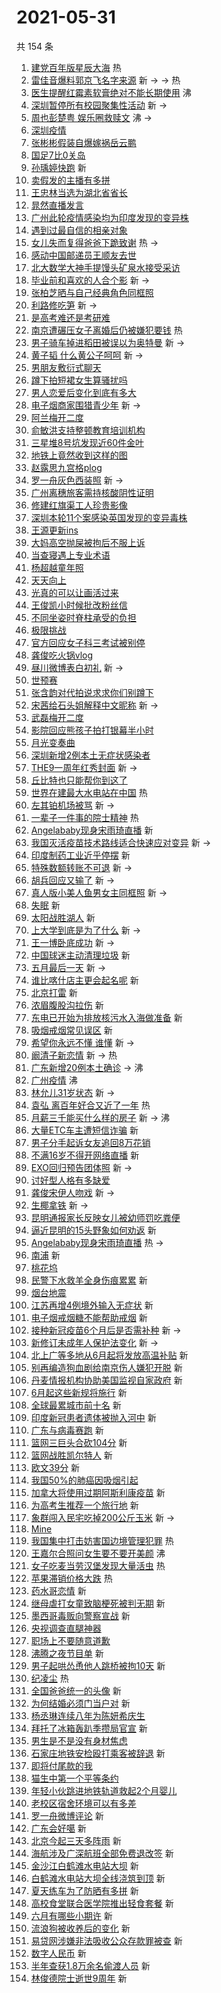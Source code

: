 # 2021-05-31

共 154 条

<!-- BEGIN -->
<!-- 最后更新时间 Mon May 31 2021 13:15:14 GMT+0800 (China Standard Time) -->

1. [建党百年版星辰大海](https://s.weibo.com//weibo?q=%23%E5%BB%BA%E5%85%9A%E7%99%BE%E5%B9%B4%E7%89%88%E6%98%9F%E8%BE%B0%E5%A4%A7%E6%B5%B7%23&Refer=new_time)
   热
2. [雷佳音爆料郭京飞名字来源](https://s.weibo.com//weibo?q=%23%E9%9B%B7%E4%BD%B3%E9%9F%B3%E7%88%86%E6%96%99%E9%83%AD%E4%BA%AC%E9%A3%9E%E5%90%8D%E5%AD%97%E6%9D%A5%E6%BA%90%23&Refer=top)
   新 -> -> 热
3. [医生提醒红霉素软膏绝对不能长期使用](https://s.weibo.com//weibo?q=%23%E5%8C%BB%E7%94%9F%E6%8F%90%E9%86%92%E7%BA%A2%E9%9C%89%E7%B4%A0%E8%BD%AF%E8%86%8F%E7%BB%9D%E5%AF%B9%E4%B8%8D%E8%83%BD%E9%95%BF%E6%9C%9F%E4%BD%BF%E7%94%A8%23&Refer=top)
   沸
4. [深圳暂停所有校园聚集性活动](https://s.weibo.com//weibo?q=%23%E6%B7%B1%E5%9C%B3%E6%9A%82%E5%81%9C%E6%89%80%E6%9C%89%E6%A0%A1%E5%9B%AD%E8%81%9A%E9%9B%86%E6%80%A7%E6%B4%BB%E5%8A%A8%23&Refer=top)
   新 ->
5. [周也彭楚粤 娱乐圈救赎文](https://s.weibo.com//weibo?q=%E5%91%A8%E4%B9%9F%E5%BD%AD%E6%A5%9A%E7%B2%A4%20%E5%A8%B1%E4%B9%90%E5%9C%88%E6%95%91%E8%B5%8E%E6%96%87&Refer=top)
   沸 ->
6. [深圳疫情](https://s.weibo.com//weibo?q=%E6%B7%B1%E5%9C%B3%E7%96%AB%E6%83%85&Refer=top)
7. [张彬彬假装自爆嫁祸岳云鹏](https://s.weibo.com//weibo?q=%23%E5%BC%A0%E5%BD%AC%E5%BD%AC%E5%81%87%E8%A3%85%E8%87%AA%E7%88%86%E5%AB%81%E7%A5%B8%E5%B2%B3%E4%BA%91%E9%B9%8F%23&Refer=top)
8. [国足7比0关岛](https://s.weibo.com//weibo?q=%E5%9B%BD%E8%B6%B37%E6%AF%940%E5%85%B3%E5%B2%9B&Refer=top)
9. [孙瑀婷快跑](https://s.weibo.com//weibo?q=%23%E5%AD%99%E7%91%80%E5%A9%B7%E5%BF%AB%E8%B7%91%23&Refer=top)
   新
10. [卖假发的主播有多拼](https://s.weibo.com//weibo?q=%23%E5%8D%96%E5%81%87%E5%8F%91%E7%9A%84%E4%B8%BB%E6%92%AD%E6%9C%89%E5%A4%9A%E6%8B%BC%23&Refer=top)
11. [王忠林当选为湖北省省长](https://s.weibo.com//weibo?q=%23%E7%8E%8B%E5%BF%A0%E6%9E%97%E5%BD%93%E9%80%89%E4%B8%BA%E6%B9%96%E5%8C%97%E7%9C%81%E7%9C%81%E9%95%BF%23&Refer=top)
12. [晁然直播发言](https://s.weibo.com//weibo?q=%23%E6%99%81%E7%84%B6%E7%9B%B4%E6%92%AD%E5%8F%91%E8%A8%80%23&Refer=top)
13. [广州此轮疫情感染均为印度发现的变异株](https://s.weibo.com//weibo?q=%23%E5%B9%BF%E5%B7%9E%E6%AD%A4%E8%BD%AE%E7%96%AB%E6%83%85%E6%84%9F%E6%9F%93%E5%9D%87%E4%B8%BA%E5%8D%B0%E5%BA%A6%E5%8F%91%E7%8E%B0%E7%9A%84%E5%8F%98%E5%BC%82%E6%A0%AA%23&Refer=top)
14. [遇到过最自信的相亲对象](https://s.weibo.com//weibo?q=%23%E9%81%87%E5%88%B0%E8%BF%87%E6%9C%80%E8%87%AA%E4%BF%A1%E7%9A%84%E7%9B%B8%E4%BA%B2%E5%AF%B9%E8%B1%A1%23&Refer=top)
15. [女儿失而复得爸爸下跪致谢](https://s.weibo.com//weibo?q=%23%E5%A5%B3%E5%84%BF%E5%A4%B1%E8%80%8C%E5%A4%8D%E5%BE%97%E7%88%B8%E7%88%B8%E4%B8%8B%E8%B7%AA%E8%87%B4%E8%B0%A2%23&Refer=top)
    热 ->
16. [感动中国邮递员王顺友去世](https://s.weibo.com//weibo?q=%23%E6%84%9F%E5%8A%A8%E4%B8%AD%E5%9B%BD%E9%82%AE%E9%80%92%E5%91%98%E7%8E%8B%E9%A1%BA%E5%8F%8B%E5%8E%BB%E4%B8%96%23&Refer=top)
17. [北大数学大神手提馒头矿泉水接受采访](https://s.weibo.com//weibo?q=%23%E5%8C%97%E5%A4%A7%E6%95%B0%E5%AD%A6%E5%A4%A7%E7%A5%9E%E6%89%8B%E6%8F%90%E9%A6%92%E5%A4%B4%E7%9F%BF%E6%B3%89%E6%B0%B4%E6%8E%A5%E5%8F%97%E9%87%87%E8%AE%BF%23&Refer=top)
18. [毕业前和喜欢的人合个影](https://s.weibo.com//weibo?q=%23%E6%AF%95%E4%B8%9A%E5%89%8D%E5%92%8C%E5%96%9C%E6%AC%A2%E7%9A%84%E4%BA%BA%E5%90%88%E4%B8%AA%E5%BD%B1%23&Refer=top)
    新 ->
19. [张柏芝晒与自己经典角色同框照](https://s.weibo.com//weibo?q=%23%E5%BC%A0%E6%9F%8F%E8%8A%9D%E6%99%92%E4%B8%8E%E8%87%AA%E5%B7%B1%E7%BB%8F%E5%85%B8%E8%A7%92%E8%89%B2%E5%90%8C%E6%A1%86%E7%85%A7%23&Refer=top)
20. [利路修吃笋](https://s.weibo.com//weibo?q=%23%E5%88%A9%E8%B7%AF%E4%BF%AE%E5%90%83%E7%AC%8B%23&Refer=top)
    新 ->
21. [是高考难还是考研难](https://s.weibo.com//weibo?q=%23%E6%98%AF%E9%AB%98%E8%80%83%E9%9A%BE%E8%BF%98%E6%98%AF%E8%80%83%E7%A0%94%E9%9A%BE%23&Refer=top)
22. [南京遭碾压女子离婚后仍被嫌犯要钱](https://s.weibo.com//weibo?q=%23%E5%8D%97%E4%BA%AC%E9%81%AD%E7%A2%BE%E5%8E%8B%E5%A5%B3%E5%AD%90%E7%A6%BB%E5%A9%9A%E5%90%8E%E4%BB%8D%E8%A2%AB%E5%AB%8C%E7%8A%AF%E8%A6%81%E9%92%B1%23&Refer=top)
    热
23. [男子骑车掉进稻田被误以为奥特曼](https://s.weibo.com//weibo?q=%23%E7%94%B7%E5%AD%90%E9%AA%91%E8%BD%A6%E6%8E%89%E8%BF%9B%E7%A8%BB%E7%94%B0%E8%A2%AB%E8%AF%AF%E4%BB%A5%E4%B8%BA%E5%A5%A5%E7%89%B9%E6%9B%BC%23&Refer=top)
    新 ->
24. [黄子韬 什么黄公子呵呵](https://s.weibo.com//weibo?q=%E9%BB%84%E5%AD%90%E9%9F%AC%20%E4%BB%80%E4%B9%88%E9%BB%84%E5%85%AC%E5%AD%90%E5%91%B5%E5%91%B5&Refer=top)
    新 ->
25. [男朋友敷衍式聊天](https://s.weibo.com//weibo?q=%23%E7%94%B7%E6%9C%8B%E5%8F%8B%E6%95%B7%E8%A1%8D%E5%BC%8F%E8%81%8A%E5%A4%A9%23&Refer=top)
26. [蹲下拍短裙女生算骚扰吗](https://s.weibo.com//weibo?q=%23%E8%B9%B2%E4%B8%8B%E6%8B%8D%E7%9F%AD%E8%A3%99%E5%A5%B3%E7%94%9F%E7%AE%97%E9%AA%9A%E6%89%B0%E5%90%97%23&Refer=top)
27. [男人恋爱后变化到底有多大](https://s.weibo.com//weibo?q=%23%E7%94%B7%E4%BA%BA%E6%81%8B%E7%88%B1%E5%90%8E%E5%8F%98%E5%8C%96%E5%88%B0%E5%BA%95%E6%9C%89%E5%A4%9A%E5%A4%A7%23&Refer=top)
28. [电子烟商家围猎青少年](https://s.weibo.com//weibo?q=%23%E7%94%B5%E5%AD%90%E7%83%9F%E5%95%86%E5%AE%B6%E5%9B%B4%E7%8C%8E%E9%9D%92%E5%B0%91%E5%B9%B4%23&Refer=top)
    新 ->
29. [阿兰梅开二度](https://s.weibo.com//weibo?q=%23%E9%98%BF%E5%85%B0%E6%A2%85%E5%BC%80%E4%BA%8C%E5%BA%A6%23&Refer=top)
30. [俞敏洪支持整顿教育培训机构](https://s.weibo.com//weibo?q=%23%E4%BF%9E%E6%95%8F%E6%B4%AA%E6%94%AF%E6%8C%81%E6%95%B4%E9%A1%BF%E6%95%99%E8%82%B2%E5%9F%B9%E8%AE%AD%E6%9C%BA%E6%9E%84%23&Refer=top)
31. [三星堆8号坑发现近60件金叶](https://s.weibo.com//weibo?q=%23%E4%B8%89%E6%98%9F%E5%A0%868%E5%8F%B7%E5%9D%91%E5%8F%91%E7%8E%B0%E8%BF%9160%E4%BB%B6%E9%87%91%E5%8F%B6%23&Refer=top)
32. [地铁上竟然收到这样的图](https://s.weibo.com//weibo?q=%23%E5%9C%B0%E9%93%81%E4%B8%8A%E7%AB%9F%E7%84%B6%E6%94%B6%E5%88%B0%E8%BF%99%E6%A0%B7%E7%9A%84%E5%9B%BE%23&Refer=top)
33. [赵露思九宫格plog](https://s.weibo.com//weibo?q=%23%E8%B5%B5%E9%9C%B2%E6%80%9D%E4%B9%9D%E5%AE%AB%E6%A0%BCplog%23&Refer=top)
34. [罗一舟灰色西装照](https://s.weibo.com//weibo?q=%23%E7%BD%97%E4%B8%80%E8%88%9F%E7%81%B0%E8%89%B2%E8%A5%BF%E8%A3%85%E7%85%A7%23&Refer=top)
    新 ->
35. [广州离穗旅客需持核酸阴性证明](https://s.weibo.com//weibo?q=%23%E5%B9%BF%E5%B7%9E%E7%A6%BB%E7%A9%97%E6%97%85%E5%AE%A2%E9%9C%80%E6%8C%81%E6%A0%B8%E9%85%B8%E9%98%B4%E6%80%A7%E8%AF%81%E6%98%8E%23&Refer=top)
36. [修建红旗渠工人珍贵影像](https://s.weibo.com//weibo?q=%23%E4%BF%AE%E5%BB%BA%E7%BA%A2%E6%97%97%E6%B8%A0%E5%B7%A5%E4%BA%BA%E7%8F%8D%E8%B4%B5%E5%BD%B1%E5%83%8F%23&Refer=top)
37. [深圳本轮11个案感染英国发现的变异毒株](https://s.weibo.com//weibo?q=%23%E6%B7%B1%E5%9C%B3%E6%9C%AC%E8%BD%AE11%E4%B8%AA%E6%A1%88%E6%84%9F%E6%9F%93%E8%8B%B1%E5%9B%BD%E5%8F%91%E7%8E%B0%E7%9A%84%E5%8F%98%E5%BC%82%E6%AF%92%E6%A0%AA%23&Refer=top)
38. [王源更新ins](https://s.weibo.com//weibo?q=%23%E7%8E%8B%E6%BA%90%E6%9B%B4%E6%96%B0ins%23&Refer=top)
39. [大妈高空抛屎被拘后不服上诉](https://s.weibo.com//weibo?q=%23%E5%A4%A7%E5%A6%88%E9%AB%98%E7%A9%BA%E6%8A%9B%E5%B1%8E%E8%A2%AB%E6%8B%98%E5%90%8E%E4%B8%8D%E6%9C%8D%E4%B8%8A%E8%AF%89%23&Refer=top)
40. [当查寝遇上专业术语](https://s.weibo.com//weibo?q=%23%E5%BD%93%E6%9F%A5%E5%AF%9D%E9%81%87%E4%B8%8A%E4%B8%93%E4%B8%9A%E6%9C%AF%E8%AF%AD%23&Refer=top)
41. [杨超越童年照](https://s.weibo.com//weibo?q=%23%E6%9D%A8%E8%B6%85%E8%B6%8A%E7%AB%A5%E5%B9%B4%E7%85%A7%23&Refer=top)
42. [天天向上](https://s.weibo.com//weibo?q=%E5%A4%A9%E5%A4%A9%E5%90%91%E4%B8%8A&Refer=top)
43. [光真的可以让画活过来](https://s.weibo.com//weibo?q=%23%E5%85%89%E7%9C%9F%E7%9A%84%E5%8F%AF%E4%BB%A5%E8%AE%A9%E7%94%BB%E6%B4%BB%E8%BF%87%E6%9D%A5%23&Refer=top)
44. [王俊凯小时候批改粉丝信](https://s.weibo.com//weibo?q=%23%E7%8E%8B%E4%BF%8A%E5%87%AF%E5%B0%8F%E6%97%B6%E5%80%99%E6%89%B9%E6%94%B9%E7%B2%89%E4%B8%9D%E4%BF%A1%23&Refer=top)
45. [不同坐姿时脊柱承受的负担](https://s.weibo.com//weibo?q=%23%E4%B8%8D%E5%90%8C%E5%9D%90%E5%A7%BF%E6%97%B6%E8%84%8A%E6%9F%B1%E6%89%BF%E5%8F%97%E7%9A%84%E8%B4%9F%E6%8B%85%23&Refer=top)
46. [极限挑战](https://s.weibo.com//weibo?q=%E6%9E%81%E9%99%90%E6%8C%91%E6%88%98&Refer=top)
47. [官方回应女子科三考试被别停](https://s.weibo.com//weibo?q=%23%E5%AE%98%E6%96%B9%E5%9B%9E%E5%BA%94%E5%A5%B3%E5%AD%90%E7%A7%91%E4%B8%89%E8%80%83%E8%AF%95%E8%A2%AB%E5%88%AB%E5%81%9C%23&Refer=top)
48. [龚俊吃火锅vlog](https://s.weibo.com//weibo?q=%23%E9%BE%9A%E4%BF%8A%E5%90%83%E7%81%AB%E9%94%85vlog%23&Refer=top)
49. [昼川微博表白初礼](https://s.weibo.com//weibo?q=%23%E6%98%BC%E5%B7%9D%E5%BE%AE%E5%8D%9A%E8%A1%A8%E7%99%BD%E5%88%9D%E7%A4%BC%23&Refer=top)
    新 ->
50. [世预赛](https://s.weibo.com//weibo?q=%E4%B8%96%E9%A2%84%E8%B5%9B&Refer=top)
51. [张含韵对代拍说求求你们别蹲下](https://s.weibo.com//weibo?q=%23%E5%BC%A0%E5%90%AB%E9%9F%B5%E5%AF%B9%E4%BB%A3%E6%8B%8D%E8%AF%B4%E6%B1%82%E6%B1%82%E4%BD%A0%E4%BB%AC%E5%88%AB%E8%B9%B2%E4%B8%8B%23&Refer=top)
52. [宋茜给石头姐解释中文昵称](https://s.weibo.com//weibo?q=%23%E5%AE%8B%E8%8C%9C%E7%BB%99%E7%9F%B3%E5%A4%B4%E5%A7%90%E8%A7%A3%E9%87%8A%E4%B8%AD%E6%96%87%E6%98%B5%E7%A7%B0%23&Refer=top)
    新 ->
53. [武磊梅开二度](https://s.weibo.com//weibo?q=%23%E6%AD%A6%E7%A3%8A%E6%A2%85%E5%BC%80%E4%BA%8C%E5%BA%A6%23&Refer=top)
54. [影院回应熊孩子拍打银幕半小时](https://s.weibo.com//weibo?q=%23%E5%BD%B1%E9%99%A2%E5%9B%9E%E5%BA%94%E7%86%8A%E5%AD%A9%E5%AD%90%E6%8B%8D%E6%89%93%E9%93%B6%E5%B9%95%E5%8D%8A%E5%B0%8F%E6%97%B6%23&Refer=top)
55. [月光变奏曲](https://s.weibo.com//weibo?q=%E6%9C%88%E5%85%89%E5%8F%98%E5%A5%8F%E6%9B%B2&Refer=top)
56. [深圳新增2例本土无症状感染者](https://s.weibo.com//weibo?q=%23%E6%B7%B1%E5%9C%B3%E6%96%B0%E5%A2%9E2%E4%BE%8B%E6%9C%AC%E5%9C%9F%E6%97%A0%E7%97%87%E7%8A%B6%E6%84%9F%E6%9F%93%E8%80%85%23&Refer=top)
57. [THE9一周年红秀封面](https://s.weibo.com//weibo?q=%23THE9%E4%B8%80%E5%91%A8%E5%B9%B4%E7%BA%A2%E7%A7%80%E5%B0%81%E9%9D%A2%23&Refer=top)
    新 ->
58. [丘比特也只能帮你到这了](https://s.weibo.com//weibo?q=%23%E4%B8%98%E6%AF%94%E7%89%B9%E4%B9%9F%E5%8F%AA%E8%83%BD%E5%B8%AE%E4%BD%A0%E5%88%B0%E8%BF%99%E4%BA%86%23&Refer=top)
59. [世界在建最大水电站在中国](https://s.weibo.com//weibo?q=%23%E4%B8%96%E7%95%8C%E5%9C%A8%E5%BB%BA%E6%9C%80%E5%A4%A7%E6%B0%B4%E7%94%B5%E7%AB%99%E5%9C%A8%E4%B8%AD%E5%9B%BD%23&Refer=new_time)
    热
60. [左其铂机场被骂](https://s.weibo.com//weibo?q=%23%E5%B7%A6%E5%85%B6%E9%93%82%E6%9C%BA%E5%9C%BA%E8%A2%AB%E9%AA%82%23&Refer=top)
    新 ->
61. [一辈子一件事的院士精神](https://s.weibo.com//weibo?q=%23%E4%B8%80%E8%BE%88%E5%AD%90%E4%B8%80%E4%BB%B6%E4%BA%8B%E7%9A%84%E9%99%A2%E5%A3%AB%E7%B2%BE%E7%A5%9E%23&Refer=new_time)
    热
62. [Angelababy现身宋雨琦直播](https://s.weibo.com//weibo?q=Angelababy%E7%8E%B0%E8%BA%AB%E5%AE%8B%E9%9B%A8%E7%90%A6%E7%9B%B4%E6%92%AD&Refer=top)
    新
63. [我国灭活疫苗技术路线适合快速应对变异](https://s.weibo.com//weibo?q=%23%E6%88%91%E5%9B%BD%E7%81%AD%E6%B4%BB%E7%96%AB%E8%8B%97%E6%8A%80%E6%9C%AF%E8%B7%AF%E7%BA%BF%E9%80%82%E5%90%88%E5%BF%AB%E9%80%9F%E5%BA%94%E5%AF%B9%E5%8F%98%E5%BC%82%23&Refer=top)
    新 ->
64. [印度制药工业近乎停摆](https://s.weibo.com//weibo?q=%23%E5%8D%B0%E5%BA%A6%E5%88%B6%E8%8D%AF%E5%B7%A5%E4%B8%9A%E8%BF%91%E4%B9%8E%E5%81%9C%E6%91%86%23&Refer=top)
    新
65. [特殊数额转账不可退](https://s.weibo.com//weibo?q=%23%E7%89%B9%E6%AE%8A%E6%95%B0%E9%A2%9D%E8%BD%AC%E8%B4%A6%E4%B8%8D%E5%8F%AF%E9%80%80%23&Refer=top)
    新 ->
66. [胡兵回应又输了](https://s.weibo.com//weibo?q=%23%E8%83%A1%E5%85%B5%E5%9B%9E%E5%BA%94%E5%8F%88%E8%BE%93%E4%BA%86%23&Refer=top)
    新 ->
67. [真人版小美人鱼男女主同框照](https://s.weibo.com//weibo?q=%23%E7%9C%9F%E4%BA%BA%E7%89%88%E5%B0%8F%E7%BE%8E%E4%BA%BA%E9%B1%BC%E7%94%B7%E5%A5%B3%E4%B8%BB%E5%90%8C%E6%A1%86%E7%85%A7%23&Refer=top)
    新 ->
68. [失眠](https://s.weibo.com//weibo?q=%E5%A4%B1%E7%9C%A0&Refer=top) 新
69. [太阳战胜湖人](https://s.weibo.com//weibo?q=%23%E5%A4%AA%E9%98%B3%E6%88%98%E8%83%9C%E6%B9%96%E4%BA%BA%23&Refer=top)
    新
70. [上大学到底是为了什么](https://s.weibo.com//weibo?q=%23%E4%B8%8A%E5%A4%A7%E5%AD%A6%E5%88%B0%E5%BA%95%E6%98%AF%E4%B8%BA%E4%BA%86%E4%BB%80%E4%B9%88%23&Refer=top)
    新 ->
71. [王一博卧底成功](https://s.weibo.com//weibo?q=%23%E7%8E%8B%E4%B8%80%E5%8D%9A%E5%8D%A7%E5%BA%95%E6%88%90%E5%8A%9F%23&Refer=top)
    新 ->
72. [中国球迷主动清理垃圾](https://s.weibo.com//weibo?q=%23%E4%B8%AD%E5%9B%BD%E7%90%83%E8%BF%B7%E4%B8%BB%E5%8A%A8%E6%B8%85%E7%90%86%E5%9E%83%E5%9C%BE%23&Refer=top)
    新
73. [五月最后一天](https://s.weibo.com//weibo?q=%E4%BA%94%E6%9C%88%E6%9C%80%E5%90%8E%E4%B8%80%E5%A4%A9&Refer=top)
    新 ->
74. [谁比喀什店主更会起名呢](https://s.weibo.com//weibo?q=%23%E8%B0%81%E6%AF%94%E5%96%80%E4%BB%80%E5%BA%97%E4%B8%BB%E6%9B%B4%E4%BC%9A%E8%B5%B7%E5%90%8D%E5%91%A2%23&Refer=top)
    新
75. [北京打雷](https://s.weibo.com//weibo?q=%E5%8C%97%E4%BA%AC%E6%89%93%E9%9B%B7&Refer=top)
    新
76. [浓眉腹股沟拉伤](https://s.weibo.com//weibo?q=%23%E6%B5%93%E7%9C%89%E8%85%B9%E8%82%A1%E6%B2%9F%E6%8B%89%E4%BC%A4%23&Refer=top)
    新
77. [东电已开始为排放核污水入海做准备](https://s.weibo.com//weibo?q=%23%E4%B8%9C%E7%94%B5%E5%B7%B2%E5%BC%80%E5%A7%8B%E4%B8%BA%E6%8E%92%E6%94%BE%E6%A0%B8%E6%B1%A1%E6%B0%B4%E5%85%A5%E6%B5%B7%E5%81%9A%E5%87%86%E5%A4%87%23&Refer=top)
    新
78. [吸烟戒烟常见误区](https://s.weibo.com//weibo?q=%23%E5%90%B8%E7%83%9F%E6%88%92%E7%83%9F%E5%B8%B8%E8%A7%81%E8%AF%AF%E5%8C%BA%23&Refer=top)
    新
79. [希望你永远不懂 谁懂](https://s.weibo.com//weibo?q=%E5%B8%8C%E6%9C%9B%E4%BD%A0%E6%B0%B8%E8%BF%9C%E4%B8%8D%E6%87%82%20%E8%B0%81%E6%87%82&Refer=top)
    新 ->
80. [阚清子新恋情](https://s.weibo.com//weibo?q=%23%E9%98%9A%E6%B8%85%E5%AD%90%E6%96%B0%E6%81%8B%E6%83%85%23&Refer=top)
    新 -> 热
81. [广东新增20例本土确诊](https://s.weibo.com//weibo?q=%23%E5%B9%BF%E4%B8%9C%E6%96%B0%E5%A2%9E20%E4%BE%8B%E6%9C%AC%E5%9C%9F%E7%A1%AE%E8%AF%8A%23&Refer=top)
    -> 沸
82. [广州疫情](https://s.weibo.com//weibo?q=%23%E5%B9%BF%E5%B7%9E%E7%96%AB%E6%83%85%23&Refer=top)
    沸
83. [林允儿31岁状态](https://s.weibo.com//weibo?q=%23%E6%9E%97%E5%85%81%E5%84%BF31%E5%B2%81%E7%8A%B6%E6%80%81%23&Refer=top)
    新 ->
84. [袁弘 离百年好合又近了一年](https://s.weibo.com//weibo?q=%E8%A2%81%E5%BC%98%20%E7%A6%BB%E7%99%BE%E5%B9%B4%E5%A5%BD%E5%90%88%E5%8F%88%E8%BF%91%E4%BA%86%E4%B8%80%E5%B9%B4&Refer=top)
    热
85. [月薪三千能买什么样的房子](https://s.weibo.com//weibo?q=%23%E6%9C%88%E8%96%AA%E4%B8%89%E5%8D%83%E8%83%BD%E4%B9%B0%E4%BB%80%E4%B9%88%E6%A0%B7%E7%9A%84%E6%88%BF%E5%AD%90%23&Refer=top)
    新 -> 沸
86. [大量ETC车主遭短信诈骗](https://s.weibo.com//weibo?q=%23%E5%A4%A7%E9%87%8FETC%E8%BD%A6%E4%B8%BB%E9%81%AD%E7%9F%AD%E4%BF%A1%E8%AF%88%E9%AA%97%23&Refer=top)
    新
87. [男子分手起诉女友追回8万花销](https://s.weibo.com//weibo?q=%23%E7%94%B7%E5%AD%90%E5%88%86%E6%89%8B%E8%B5%B7%E8%AF%89%E5%A5%B3%E5%8F%8B%E8%BF%BD%E5%9B%9E8%E4%B8%87%E8%8A%B1%E9%94%80%23&Refer=top)
88. [不满16岁不得开网络直播](https://s.weibo.com//weibo?q=%23%E4%B8%8D%E6%BB%A116%E5%B2%81%E4%B8%8D%E5%BE%97%E5%BC%80%E7%BD%91%E7%BB%9C%E7%9B%B4%E6%92%AD%23&Refer=top)
    新
89. [EXO回归预告团体照](https://s.weibo.com//weibo?q=%23EXO%E5%9B%9E%E5%BD%92%E9%A2%84%E5%91%8A%E5%9B%A2%E4%BD%93%E7%85%A7%23&Refer=top)
    新 ->
90. [讨好型人格有多缺爱](https://s.weibo.com//weibo?q=%23%E8%AE%A8%E5%A5%BD%E5%9E%8B%E4%BA%BA%E6%A0%BC%E6%9C%89%E5%A4%9A%E7%BC%BA%E7%88%B1%23&Refer=top)
91. [龚俊宋伊人吻戏](https://s.weibo.com//weibo?q=%23%E9%BE%9A%E4%BF%8A%E5%AE%8B%E4%BC%8A%E4%BA%BA%E5%90%BB%E6%88%8F%23&Refer=top)
    新 ->
92. [生椰拿铁](https://s.weibo.com//weibo?q=%E7%94%9F%E6%A4%B0%E6%8B%BF%E9%93%81&Refer=top)
    新 ->
93. [昆明通报家长反映女儿被幼师罚吃粪便](https://s.weibo.com//weibo?q=%23%E6%98%86%E6%98%8E%E9%80%9A%E6%8A%A5%E5%AE%B6%E9%95%BF%E5%8F%8D%E6%98%A0%E5%A5%B3%E5%84%BF%E8%A2%AB%E5%B9%BC%E5%B8%88%E7%BD%9A%E5%90%83%E7%B2%AA%E4%BE%BF%23&Refer=top)
94. [逼近昆明的15头野象如何劝返](https://s.weibo.com//weibo?q=%23%E9%80%BC%E8%BF%91%E6%98%86%E6%98%8E%E7%9A%8415%E5%A4%B4%E9%87%8E%E8%B1%A1%E5%A6%82%E4%BD%95%E5%8A%9D%E8%BF%94%23&Refer=top)
    新
95. [Angelababy现身宋雨琦直播](https://s.weibo.com//weibo?q=%23Angelababy%E7%8E%B0%E8%BA%AB%E5%AE%8B%E9%9B%A8%E7%90%A6%E7%9B%B4%E6%92%AD%23&Refer=top)
    热 ->
96. [南浦](https://s.weibo.com//weibo?q=%E5%8D%97%E6%B5%A6&Refer=top) 新
97. [桃花坞](https://s.weibo.com//weibo?q=%E6%A1%83%E8%8A%B1%E5%9D%9E&Refer=top)
98. [民警下水救羊全身伤痕累累](https://s.weibo.com//weibo?q=%23%E6%B0%91%E8%AD%A6%E4%B8%8B%E6%B0%B4%E6%95%91%E7%BE%8A%E5%85%A8%E8%BA%AB%E4%BC%A4%E7%97%95%E7%B4%AF%E7%B4%AF%23&Refer=top)
    新
99. [烟台地震](https://s.weibo.com//weibo?q=%E7%83%9F%E5%8F%B0%E5%9C%B0%E9%9C%87&Refer=top)
100. [江苏再增4例境外输入无症状](https://s.weibo.com//weibo?q=%23%E6%B1%9F%E8%8B%8F%E5%86%8D%E5%A2%9E4%E4%BE%8B%E5%A2%83%E5%A4%96%E8%BE%93%E5%85%A5%E6%97%A0%E7%97%87%E7%8A%B6%23&Refer=top)
     新
101. [电子烟戒烟糖不能帮助戒烟](https://s.weibo.com//weibo?q=%23%E7%94%B5%E5%AD%90%E7%83%9F%E6%88%92%E7%83%9F%E7%B3%96%E4%B8%8D%E8%83%BD%E5%B8%AE%E5%8A%A9%E6%88%92%E7%83%9F%23&Refer=top)
     新
102. [接种新冠疫苗6个月后是否需补种](https://s.weibo.com//weibo?q=%23%E6%8E%A5%E7%A7%8D%E6%96%B0%E5%86%A0%E7%96%AB%E8%8B%976%E4%B8%AA%E6%9C%88%E5%90%8E%E6%98%AF%E5%90%A6%E9%9C%80%E8%A1%A5%E7%A7%8D%23&Refer=top)
     新 ->
103. [新修订未成年人保护法变化](https://s.weibo.com//weibo?q=%23%E6%96%B0%E4%BF%AE%E8%AE%A2%E6%9C%AA%E6%88%90%E5%B9%B4%E4%BA%BA%E4%BF%9D%E6%8A%A4%E6%B3%95%E5%8F%98%E5%8C%96%23&Refer=top)
     新 ->
104. [北上广等多地从6月起将发放高温补贴](https://s.weibo.com//weibo?q=%23%E5%8C%97%E4%B8%8A%E5%B9%BF%E7%AD%89%E5%A4%9A%E5%9C%B0%E4%BB%8E6%E6%9C%88%E8%B5%B7%E5%B0%86%E5%8F%91%E6%94%BE%E9%AB%98%E6%B8%A9%E8%A1%A5%E8%B4%B4%23&Refer=top)
     新
105. [别再编造狗血剧给南京伤人嫌犯开脱](https://s.weibo.com//weibo?q=%23%E5%88%AB%E5%86%8D%E7%BC%96%E9%80%A0%E7%8B%97%E8%A1%80%E5%89%A7%E7%BB%99%E5%8D%97%E4%BA%AC%E4%BC%A4%E4%BA%BA%E5%AB%8C%E7%8A%AF%E5%BC%80%E8%84%B1%23&Refer=top)
     新
106. [丹麦情报机构协助美国监视自家政府](https://s.weibo.com//weibo?q=%23%E4%B8%B9%E9%BA%A6%E6%83%85%E6%8A%A5%E6%9C%BA%E6%9E%84%E5%8D%8F%E5%8A%A9%E7%BE%8E%E5%9B%BD%E7%9B%91%E8%A7%86%E8%87%AA%E5%AE%B6%E6%94%BF%E5%BA%9C%23&Refer=top)
     新
107. [6月起这些新规将施行](https://s.weibo.com//weibo?q=%236%E6%9C%88%E8%B5%B7%E8%BF%99%E4%BA%9B%E6%96%B0%E8%A7%84%E5%B0%86%E6%96%BD%E8%A1%8C%23&Refer=top)
     新
108. [全球最累城市前十名](https://s.weibo.com//weibo?q=%23%E5%85%A8%E7%90%83%E6%9C%80%E7%B4%AF%E5%9F%8E%E5%B8%82%E5%89%8D%E5%8D%81%E5%90%8D%23&Refer=top)
     新
109. [印度新冠患者遗体被抛入河中](https://s.weibo.com//weibo?q=%23%E5%8D%B0%E5%BA%A6%E6%96%B0%E5%86%A0%E6%82%A3%E8%80%85%E9%81%97%E4%BD%93%E8%A2%AB%E6%8A%9B%E5%85%A5%E6%B2%B3%E4%B8%AD%23&Refer=top)
     新
110. [广东与病毒赛跑](https://s.weibo.com//weibo?q=%23%E5%B9%BF%E4%B8%9C%E4%B8%8E%E7%97%85%E6%AF%92%E8%B5%9B%E8%B7%91%23&Refer=top)
     新
111. [篮网三巨头合砍104分](https://s.weibo.com//weibo?q=%23%E7%AF%AE%E7%BD%91%E4%B8%89%E5%B7%A8%E5%A4%B4%E5%90%88%E7%A0%8D104%E5%88%86%23&Refer=top)
     新
112. [篮网战胜凯尔特人](https://s.weibo.com//weibo?q=%23%E7%AF%AE%E7%BD%91%E6%88%98%E8%83%9C%E5%87%AF%E5%B0%94%E7%89%B9%E4%BA%BA%23&Refer=top)
     新
113. [欧文39分](https://s.weibo.com//weibo?q=%E6%AC%A7%E6%96%8739%E5%88%86&Refer=top)
     新
114. [我国50%的肺癌因吸烟引起](https://s.weibo.com//weibo?q=%23%E6%88%91%E5%9B%BD50%25%E7%9A%84%E8%82%BA%E7%99%8C%E5%9B%A0%E5%90%B8%E7%83%9F%E5%BC%95%E8%B5%B7%23&Refer=top)
115. [加拿大将使用过期阿斯利康疫苗](https://s.weibo.com//weibo?q=%23%E5%8A%A0%E6%8B%BF%E5%A4%A7%E5%B0%86%E4%BD%BF%E7%94%A8%E8%BF%87%E6%9C%9F%E9%98%BF%E6%96%AF%E5%88%A9%E5%BA%B7%E7%96%AB%E8%8B%97%23&Refer=top)
     新
116. [为高考生推荐一个旅行地](https://s.weibo.com//weibo?q=%23%E4%B8%BA%E9%AB%98%E8%80%83%E7%94%9F%E6%8E%A8%E8%8D%90%E4%B8%80%E4%B8%AA%E6%97%85%E8%A1%8C%E5%9C%B0%23&Refer=top)
     新
117. [象群闯入民宅吃掉200公斤玉米](https://s.weibo.com//weibo?q=%23%E8%B1%A1%E7%BE%A4%E9%97%AF%E5%85%A5%E6%B0%91%E5%AE%85%E5%90%83%E6%8E%89200%E5%85%AC%E6%96%A4%E7%8E%89%E7%B1%B3%23&Refer=top)
     新 ->
118. [Mine](https://s.weibo.com//weibo?q=%23Mine%23&Refer=top)
119. [我国集中打击妨害国边境管理犯罪](https://s.weibo.com//weibo?q=%23%E6%88%91%E5%9B%BD%E9%9B%86%E4%B8%AD%E6%89%93%E5%87%BB%E5%A6%A8%E5%AE%B3%E5%9B%BD%E8%BE%B9%E5%A2%83%E7%AE%A1%E7%90%86%E7%8A%AF%E7%BD%AA%23&Refer=new_time)
     热
120. [王嘉尔合照问女生要不要开美颜](https://s.weibo.com//weibo?q=%23%E7%8E%8B%E5%98%89%E5%B0%94%E5%90%88%E7%85%A7%E9%97%AE%E5%A5%B3%E7%94%9F%E8%A6%81%E4%B8%8D%E8%A6%81%E5%BC%80%E7%BE%8E%E9%A2%9C%23&Refer=top)
     沸
121. [女子吃麦当劳汉堡发现大量活虫](https://s.weibo.com//weibo?q=%23%E5%A5%B3%E5%AD%90%E5%90%83%E9%BA%A6%E5%BD%93%E5%8A%B3%E6%B1%89%E5%A0%A1%E5%8F%91%E7%8E%B0%E5%A4%A7%E9%87%8F%E6%B4%BB%E8%99%AB%23&Refer=top)
     热
122. [苹果滞销价格大跌](https://s.weibo.com//weibo?q=%23%E8%8B%B9%E6%9E%9C%E6%BB%9E%E9%94%80%E4%BB%B7%E6%A0%BC%E5%A4%A7%E8%B7%8C%23&Refer=top)
     热
123. [药水哥恋情](https://s.weibo.com//weibo?q=%23%E8%8D%AF%E6%B0%B4%E5%93%A5%E6%81%8B%E6%83%85%23&Refer=top)
     新
124. [继母虐打女童致脑梗死被判无期](https://s.weibo.com//weibo?q=%23%E7%BB%A7%E6%AF%8D%E8%99%90%E6%89%93%E5%A5%B3%E7%AB%A5%E8%87%B4%E8%84%91%E6%A2%97%E6%AD%BB%E8%A2%AB%E5%88%A4%E6%97%A0%E6%9C%9F%23&Refer=top)
     新
125. [墨西哥毒贩向警察宣战](https://s.weibo.com//weibo?q=%23%E5%A2%A8%E8%A5%BF%E5%93%A5%E6%AF%92%E8%B4%A9%E5%90%91%E8%AD%A6%E5%AF%9F%E5%AE%A3%E6%88%98%23&Refer=top)
     新
126. [央视调查直腿神器](https://s.weibo.com//weibo?q=%23%E5%A4%AE%E8%A7%86%E8%B0%83%E6%9F%A5%E7%9B%B4%E8%85%BF%E7%A5%9E%E5%99%A8%23&Refer=top)
127. [职场上不要随意道歉](https://s.weibo.com//weibo?q=%23%E8%81%8C%E5%9C%BA%E4%B8%8A%E4%B8%8D%E8%A6%81%E9%9A%8F%E6%84%8F%E9%81%93%E6%AD%89%23&Refer=top)
128. [沸腾之夜节目单](https://s.weibo.com//weibo?q=%23%E6%B2%B8%E8%85%BE%E4%B9%8B%E5%A4%9C%E8%8A%82%E7%9B%AE%E5%8D%95%23&Refer=top)
     新
129. [男子起哄怂恿他人跳桥被拘10天](https://s.weibo.com//weibo?q=%23%E7%94%B7%E5%AD%90%E8%B5%B7%E5%93%84%E6%80%82%E6%81%BF%E4%BB%96%E4%BA%BA%E8%B7%B3%E6%A1%A5%E8%A2%AB%E6%8B%9810%E5%A4%A9%23&Refer=top)
     新
130. [纪凌尘](https://s.weibo.com//weibo?q=%E7%BA%AA%E5%87%8C%E5%B0%98&Refer=top) 热
131. [全国爸爸统一的头像](https://s.weibo.com//weibo?q=%23%E5%85%A8%E5%9B%BD%E7%88%B8%E7%88%B8%E7%BB%9F%E4%B8%80%E7%9A%84%E5%A4%B4%E5%83%8F%23&Refer=top)
     新
132. [为何结婚必须门当户对](https://s.weibo.com//weibo?q=%23%E4%B8%BA%E4%BD%95%E7%BB%93%E5%A9%9A%E5%BF%85%E9%A1%BB%E9%97%A8%E5%BD%93%E6%88%B7%E5%AF%B9%23&Refer=top)
     新
133. [杨丞琳连续八年为陈妍希庆生](https://s.weibo.com//weibo?q=%23%E6%9D%A8%E4%B8%9E%E7%90%B3%E8%BF%9E%E7%BB%AD%E5%85%AB%E5%B9%B4%E4%B8%BA%E9%99%88%E5%A6%8D%E5%B8%8C%E5%BA%86%E7%94%9F%23&Refer=top)
134. [拜托了冰箱轰趴季攒局官宣](https://s.weibo.com//weibo?q=%23%E6%8B%9C%E6%89%98%E4%BA%86%E5%86%B0%E7%AE%B1%E8%BD%B0%E8%B6%B4%E5%AD%A3%E6%94%92%E5%B1%80%E5%AE%98%E5%AE%A3%23&Refer=top)
     新
135. [男生是不是没有身材焦虑](https://s.weibo.com//weibo?q=%23%E7%94%B7%E7%94%9F%E6%98%AF%E4%B8%8D%E6%98%AF%E6%B2%A1%E6%9C%89%E8%BA%AB%E6%9D%90%E7%84%A6%E8%99%91%23&Refer=top)
136. [石家庄地铁安检殴打乘客被辞退](https://s.weibo.com//weibo?q=%23%E7%9F%B3%E5%AE%B6%E5%BA%84%E5%9C%B0%E9%93%81%E5%AE%89%E6%A3%80%E6%AE%B4%E6%89%93%E4%B9%98%E5%AE%A2%E8%A2%AB%E8%BE%9E%E9%80%80%23&Refer=top)
     新
137. [即将付尾款的我](https://s.weibo.com//weibo?q=%23%E5%8D%B3%E5%B0%86%E4%BB%98%E5%B0%BE%E6%AC%BE%E7%9A%84%E6%88%91%23&Refer=top)
138. [猫生中第一个平等条约](https://s.weibo.com//weibo?q=%23%E7%8C%AB%E7%94%9F%E4%B8%AD%E7%AC%AC%E4%B8%80%E4%B8%AA%E5%B9%B3%E7%AD%89%E6%9D%A1%E7%BA%A6%23&Refer=top)
139. [年轻小伙跳进地铁轨道救起2个月婴儿](https://s.weibo.com//weibo?q=%23%E5%B9%B4%E8%BD%BB%E5%B0%8F%E4%BC%99%E8%B7%B3%E8%BF%9B%E5%9C%B0%E9%93%81%E8%BD%A8%E9%81%93%E6%95%91%E8%B5%B72%E4%B8%AA%E6%9C%88%E5%A9%B4%E5%84%BF%23&Refer=top)
140. [老校区宿舍环境可以有多差](https://s.weibo.com//weibo?q=%23%E8%80%81%E6%A0%A1%E5%8C%BA%E5%AE%BF%E8%88%8D%E7%8E%AF%E5%A2%83%E5%8F%AF%E4%BB%A5%E6%9C%89%E5%A4%9A%E5%B7%AE%23&Refer=top)
141. [罗一舟微博评论](https://s.weibo.com//weibo?q=%23%E7%BD%97%E4%B8%80%E8%88%9F%E5%BE%AE%E5%8D%9A%E8%AF%84%E8%AE%BA%23&Refer=top)
     新
142. [广东会好噶](https://s.weibo.com//weibo?q=%23%E5%B9%BF%E4%B8%9C%E4%BC%9A%E5%A5%BD%E5%99%B6%23&Refer=top)
     新
143. [北京今起三天多阵雨](https://s.weibo.com//weibo?q=%23%E5%8C%97%E4%BA%AC%E4%BB%8A%E8%B5%B7%E4%B8%89%E5%A4%A9%E5%A4%9A%E9%98%B5%E9%9B%A8%23&Refer=top)
     新
144. [海航涉及广深航班全部免费退改签](https://s.weibo.com//weibo?q=%23%E6%B5%B7%E8%88%AA%E6%B6%89%E5%8F%8A%E5%B9%BF%E6%B7%B1%E8%88%AA%E7%8F%AD%E5%85%A8%E9%83%A8%E5%85%8D%E8%B4%B9%E9%80%80%E6%94%B9%E7%AD%BE%23&Refer=top)
     新
145. [金沙江白鹤滩水电站大坝](https://s.weibo.com//weibo?q=%23%E9%87%91%E6%B2%99%E6%B1%9F%E7%99%BD%E9%B9%A4%E6%BB%A9%E6%B0%B4%E7%94%B5%E7%AB%99%E5%A4%A7%E5%9D%9D%23&Refer=top)
     新
146. [白鹤滩水电站大坝全线浇筑到顶](https://s.weibo.com//weibo?q=%23%E7%99%BD%E9%B9%A4%E6%BB%A9%E6%B0%B4%E7%94%B5%E7%AB%99%E5%A4%A7%E5%9D%9D%E5%85%A8%E7%BA%BF%E6%B5%87%E7%AD%91%E5%88%B0%E9%A1%B6%23&Refer=top)
     新
147. [夏天练车为了防晒有多拼](https://s.weibo.com//weibo?q=%23%E5%A4%8F%E5%A4%A9%E7%BB%83%E8%BD%A6%E4%B8%BA%E4%BA%86%E9%98%B2%E6%99%92%E6%9C%89%E5%A4%9A%E6%8B%BC%23&Refer=top)
     新
148. [高校食堂联合医学院推出轻食套餐](https://s.weibo.com//weibo?q=%23%E9%AB%98%E6%A0%A1%E9%A3%9F%E5%A0%82%E8%81%94%E5%90%88%E5%8C%BB%E5%AD%A6%E9%99%A2%E6%8E%A8%E5%87%BA%E8%BD%BB%E9%A3%9F%E5%A5%97%E9%A4%90%23&Refer=top)
     新
149. [六月有哪些小期许](https://s.weibo.com//weibo?q=%23%E5%85%AD%E6%9C%88%E6%9C%89%E5%93%AA%E4%BA%9B%E5%B0%8F%E6%9C%9F%E8%AE%B8%23&Refer=top)
     新
150. [流浪狗被收养后的变化](https://s.weibo.com//weibo?q=%23%E6%B5%81%E6%B5%AA%E7%8B%97%E8%A2%AB%E6%94%B6%E5%85%BB%E5%90%8E%E7%9A%84%E5%8F%98%E5%8C%96%23&Refer=top)
     新
151. [易贷网涉嫌非法吸收公众存款罪被查](https://s.weibo.com//weibo?q=%23%E6%98%93%E8%B4%B7%E7%BD%91%E6%B6%89%E5%AB%8C%E9%9D%9E%E6%B3%95%E5%90%B8%E6%94%B6%E5%85%AC%E4%BC%97%E5%AD%98%E6%AC%BE%E7%BD%AA%E8%A2%AB%E6%9F%A5%23&Refer=top)
     新
152. [数字人民币](https://s.weibo.com//weibo?q=%E6%95%B0%E5%AD%97%E4%BA%BA%E6%B0%91%E5%B8%81&Refer=top)
     新
153. [半年查获1.8万余名偷渡人员](https://s.weibo.com//weibo?q=%23%E5%8D%8A%E5%B9%B4%E6%9F%A5%E8%8E%B71.8%E4%B8%87%E4%BD%99%E5%90%8D%E5%81%B7%E6%B8%A1%E4%BA%BA%E5%91%98%23&Refer=top)
     新
154. [林俊德院士逝世9周年](https://s.weibo.com//weibo?q=%23%E6%9E%97%E4%BF%8A%E5%BE%B7%E9%99%A2%E5%A3%AB%E9%80%9D%E4%B8%969%E5%91%A8%E5%B9%B4%23&Refer=top)
     新

<!-- END -->
